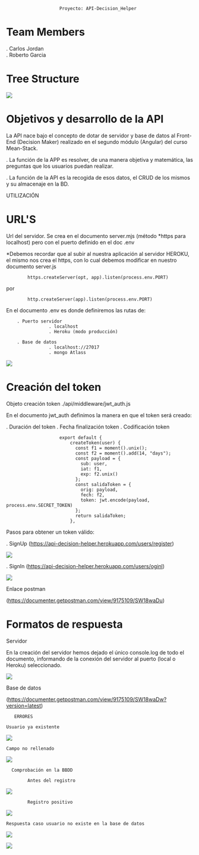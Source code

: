                         Proyecto: API-Decision_Helper

# Team Members
    
. Carlos Jordan  
. Roberto Garcia

# Tree Structure

![](https://imgur.com/FUbrrbI.png)

#  Objetivos y desarrollo de la API  

La API nace bajo el concepto de dotar de servidor y base de datos al Front-End (Decision Maker) realizado en el segundo módulo (Angular) del curso Mean-Stack.

. La función de la APP es resolver, de una manera objetiva y matemática, las preguntas que los usuarios puedan realizar. 

. La función de la API es la recogida de esos datos, el CRUD de los mismos y su almacenaje en la BD. 



UTILIZACIÓN        

# URL'S

Url del servidor. Se crea en el documento server.mjs (método *https para localhost) pero con el puerto definido en el doc .env
  
 *Debemos recordar que al subir al nuestra aplicación al servidor HEROKU, el mismo nos crea el https, con lo cual debemos modificar en nuestro documento server.js 

            https.createServer(opt, app).listen(process.env.PORT)
por

            http.createServer(app).listen(process.env.PORT)

En el documento  .env es donde definiremos las rutas de:

        . Puerto servidor
                    . localhost
                    . Heroku (modo producción)

        . Base de datos
                    . localhost://27017
                    . mongo Atlass

![](https://imgur.com/0Mtrk03.png)

# Creación del token

Objeto creación token ./api/middleware/jwt_auth.js

En el documento jwt_auth definimos la manera en que el token será creado:

. Duración del token
. Fecha finalización token
. Codificación token

                        export default {
                            createToken(user) {
                              const f1 = moment().unix();
                              const f2 = moment().add(14, "days");
                              const payload = {
                                sub: user,
                                iat: f1,
                                exp: f2.unix()
                              };
                              const salidaToken = {
                                orig: payload,
                                fech: f2,
                                token: jwt.encode(payload, process.env.SECRET_TOKEN)
                              };
                              return salidaToken;
                            },
                        
Pasos para obtener un token válido:

. SignUp (https://api-decision-helper.herokuapp.com/users/register)

![](https://imgur.com/Vbovdsg.png)

. SignIn  (https://api-decision-helper.herokuapp.com/users/oginl)

![](https://imgur.com/0uUe1xh.png)

Enlace postman

(https://documenter.getpostman.com/view/9175109/SW18waDu)



# Formatos de respuesta



Servidor

En la creación del servidor hemos dejado el único console.log de todo el documento, informando de la conexión del servidor al puerto (local o Heroku) seleccionado.

![](https://imgur.com/2AH61RE.png)

Base de datos

(https://documenter.getpostman.com/view/9175109/SW18waDw?version=latest)
         
       ERRORES

    Usuario ya existente  

![](https://imgur.com/m62VGtL.png)   

    Campo no rellenado

![](https://imgur.com/4vHgJBM.png)    



      Comprobación en la BBDD

            Antes del registro

![](https://imgur.com/c8DE4Za.png)

            Registro positivo

![](https://imgur.com/qhz3VFr.png)
    
    Respuesta caso usuario no existe en la base de datos

![](https://imgur.com/TDsGp4r.png)
            
![](https://imgur.com/5uUKixD.png)

   
                          

            


    




